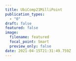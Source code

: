 ```yaml
---
title: UbiComp21MilliPoint
publication_types:
  - "0"
draft: false
featured: false
image:
  filename: featured
  focal_point: Smart
  preview_only: false
date: 2021-04-15T21:31:49.759Z
---
```

